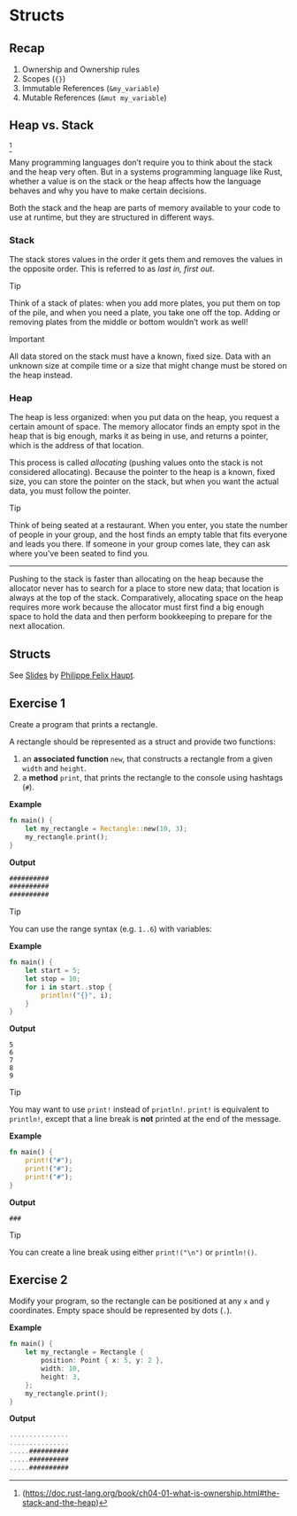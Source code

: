 # Structs

## Recap

1. Ownership and Ownership rules
2. Scopes (`{}`)
3. Immutable References (`&my_variable`)
4. Mutable References (`&mut my_variable`)

## Heap vs. Stack

[^1]

Many programming languages don’t require you to think about the stack and the heap very often. But in a systems programming language like Rust, whether a value is on the stack or the heap affects how the language behaves and why you have to make certain decisions.

Both the stack and the heap are parts of memory available to your code to use at runtime, but they are structured in different ways.

### Stack

The stack stores values in the order it gets them and removes the values in the opposite order.
This is referred to as _last in, first out_.

> [!TIP]
> Think of a stack of plates: when you add more plates, you put them on top of the pile, and when you need a plate, you take one off the top.
> Adding or removing plates from the middle or bottom wouldn’t work as well!

> [!IMPORTANT]
> All data stored on the stack must have a known, fixed size.
> Data with an unknown size at compile time or a size that might change must be stored on the heap instead.

### Heap

The heap is less organized: when you put data on the heap, you request a certain amount of space.
The memory allocator finds an empty spot in the heap that is big enough, marks it as being in use, and returns a pointer, which is the address of that location.

This process is called _allocating_ (pushing values onto the stack is not considered allocating).
Because the pointer to the heap is a known, fixed size, you can store the pointer on the stack, but when you want the actual data, you must follow the pointer.

> [!TIP]
> Think of being seated at a restaurant. When you enter, you state the number of people in your group,
> and the host finds an empty table that fits everyone and leads you there.
> If someone in your group comes late, they can ask where you’ve been seated to find you.

---

Pushing to the stack is faster than allocating on the heap because the allocator never has to search for a place to store new data; that location is always at the top of the stack.
Comparatively, allocating space on the heap requires more work because the allocator must first find a big enough space to hold the data and then perform bookkeeping to prepare for the next allocation.

## Structs

See [Slides](06_structs_slides.pdf) by [Philippe Felix Haupt](https://github.com/pfhaupt).

## Exercise 1

Create a program that prints a rectangle.

A rectangle should be represented as a struct and provide two functions:

1. an **associated function** `new`, that constructs a rectangle from a given `width` and `height`.
2. a **method** `print`, that prints the rectangle to the console using hashtags (`#`).

**Example**

```rust
fn main() {
    let my_rectangle = Rectangle::new(10, 3);
    my_rectangle.print();
}
```

**Output**

```rust
##########
##########
##########
```

> [!TIP]
> You can use the range syntax (e.g. `1..6`) with variables:

**Example**

```rust
fn main() {
    let start = 5;
    let stop = 10;
    for i in start..stop {
        println!("{}", i);
    }
}
```

**Output**

```console
5
6
7
8
9
```

> [!TIP]
> You may want to use `print!` instead of `println!`.
> `print!` is equivalent to `println!`, except that a line break is **not** printed at the end of the message.

**Example**

```rust
fn main() {
    print!("#");
    print!("#");
    print!("#");
}
```

**Output**

```console
###
```

> [!TIP]
> You can create a line break using either `print!("\n")` or `println!()`.

## Exercise 2

Modify your program, so the rectangle can be positioned at any `x` and `y` coordinates.
Empty space should be represented by dots (`.`).

**Example**

```rust
fn main() {
    let my_rectangle = Rectangle {
        position: Point { x: 5, y: 2 },
        width: 10,
        height: 3,
    };
    my_rectangle.print();
}
```

**Output**

```rust
...............
...............
.....##########
.....##########
.....##########
```

[^1]: (https://doc.rust-lang.org/book/ch04-01-what-is-ownership.html#the-stack-and-the-heap)
